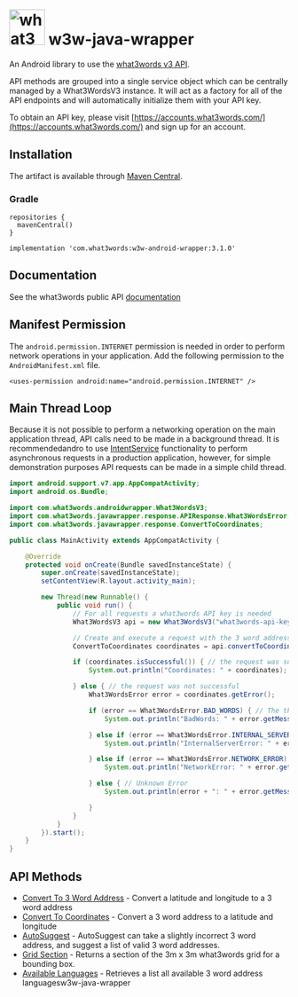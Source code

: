 # <img src="https://what3words.com/assets/images/w3w_square_red.png" width="64" height="64" alt="what3words">&nbsp;w3w-java-wrapper

An Android library to use the [what3words v3 API](https://docs.what3words.com/api/v3/).

API methods are grouped into a single service object which can be centrally managed by a What3WordsV3 instance. It will act as a factory for all of the API endpoints and will automatically initialize them with your API key.

To obtain an API key, please visit [https://accounts.what3words.com/](https://accounts.what3words.com/) and sign up for an account.

## Installation

The artifact is available through <a href="https://search.maven.org/search?q=g:com.what3words">Maven Central</a>.

### Gradle

```
repositories {
  mavenCentral()
}

implementation 'com.what3words:w3w-android-wrapper:3.1.0'
```

## Documentation

See the what3words public API [documentation](https://docs.what3words.com/api/v3/)

## Manifest Permission

The `android.permission.INTERNET` permission is needed in order to perform network operations in your application. Add the following permission to the `AndroidManifest.xml` file.

`<uses-permission android:name="android.permission.INTERNET" />`

## Main Thread Loop

Because it is not possible to perform a networking operation on the main application thread, API calls need to be made in a background thread. It is recommendedandro to use 
[IntentService](https://developer.android.com/reference/android/app/IntentService) functionality to perform asynchronous requests in a production application, however,
for simple demonstration purposes API requests can be made in a simple child thread.

```Java
import android.support.v7.app.AppCompatActivity;
import android.os.Bundle;

import com.what3words.androidwrapper.What3WordsV3;
import com.what3words.javawrapper.response.APIResponse.What3WordsError;
import com.what3words.javawrapper.response.ConvertToCoordinates;

public class MainActivity extends AppCompatActivity {

    @Override
    protected void onCreate(Bundle savedInstanceState) {
        super.onCreate(savedInstanceState);
        setContentView(R.layout.activity_main);

        new Thread(new Runnable() {
            public void run() {
                // For all requests a what3words API key is needed
                What3WordsV3 api = new What3WordsV3("what3words-api-key", MainActivity.this);

                // Create and execute a request with the 3 word address such as "filled.count.soap"
                ConvertToCoordinates coordinates = api.convertToCoordinates("filled.count.soap").execute();

                if (coordinates.isSuccessful()) { // the request was successful
                    System.out.println("Coordinates: " + coordinates);

                } else { // the request was not successful
                    What3WordsError error = coordinates.getError();

                    if (error == What3WordsError.BAD_WORDS) { // The three word address provided is invalid
                        System.out.println("BadWords: " + error.getMessage());

                    } else if (error == What3WordsError.INTERNAL_SERVER_ERROR) { // Server Error
                        System.out.println("InternalServerError: " + error.getMessage());

                    } else if (error == What3WordsError.NETWORK_ERROR) { // Network Error
                        System.out.println("NetworkError: " + error.getMessage());

                    } else { // Unknown Error
                        System.out.println(error + ": " + error.getMessage());

                    }
                }
            }
        }).start();
    }
}
```

## API Methods

- [Convert To 3 Word Address](src/main/java/com/what3words/javawrapper/examples/ConvertTo3WAExample.java) - Convert a latitude and longitude to a 3 word address
- [Convert To Coordinates](src/main/java/com/what3words/javawrapper/examples/ConvertToCoordinatesExample.java) - Convert a 3 word address to a latitude and longitude
- [AutoSuggest](src/main/java/com/what3words/javawrapper/examples/AutosuggestExample.java) - AutoSuggest can take a slightly incorrect 3 word address, and suggest a list of valid 3 word addresses.
- [Grid Section](src/main/java/com/what3words/javawrapper/examples/GridSectionExample.java) - Returns a section of the 3m x 3m what3words grid for a bounding box.
- [Available Languages](src/main/java/com/what3words/javawrapper/examples/AvailableLanguagesExample.java) - Retrieves a list all available 3 word address languagesw3w-java-wrapper
